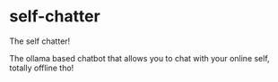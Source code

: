 # self-chatter
The self chatter!

The ollama based chatbot that allows you to chat with your online self, totally offline tho!